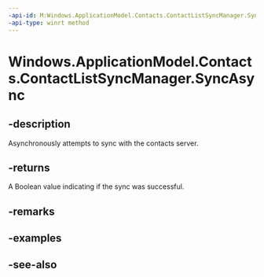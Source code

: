 ```yaml
---
-api-id: M:Windows.ApplicationModel.Contacts.ContactListSyncManager.SyncAsync
-api-type: winrt method
---
```


<!-- Method syntax
public Windows.Foundation.IAsyncOperation<bool> SyncAsync()
-->

# Windows.ApplicationModel.Contacts.ContactListSyncManager.SyncAsync

## -description
Asynchronously attempts to sync with the contacts server.

## -returns
A Boolean value indicating if the sync was successful.

## -remarks

## -examples

## -see-also
